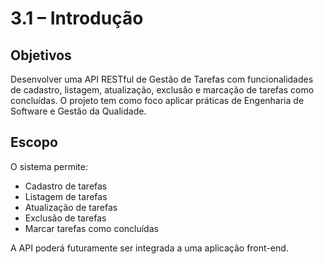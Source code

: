 # 3.1 – Introdução

## Objetivos

Desenvolver uma API RESTful de Gestão de Tarefas com funcionalidades de cadastro, listagem, atualização, exclusão e marcação de tarefas como concluídas. O projeto tem como foco aplicar práticas de Engenharia de Software e Gestão da Qualidade.

## Escopo

O sistema permite:
- Cadastro de tarefas
- Listagem de tarefas
- Atualização de tarefas
- Exclusão de tarefas
- Marcar tarefas como concluídas

A API poderá futuramente ser integrada a uma aplicação front-end.
